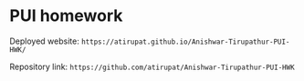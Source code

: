 # PUI homework

Deployed website: `https://atirupat.github.io/Anishwar-Tirupathur-PUI-HWK/`

Repository link: `https://github.com/atirupat/Anishwar-Tirupathur-PUI-HWK`
